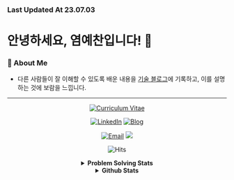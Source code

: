 ### Last Updated At 23.07.03
# 안녕하세요, 염예찬입니다! 🐳

### 🚀 About Me
- 다른 사람들이 잘 이해할 수 있도록 배운 내용을 [기술 블로그](https://yyechan0602.github.io/)에 기록하고, 이를 설명하는 것에 보람을 느낍니다.




---

<div align="center">
  
[![Curriculum Vitae](https://img.shields.io/badge/%5B%20Resume%20|%20이력서%20%5D-%23000000.svg?style=for-the-badge&logo=notion&logoColor=#FF7139)](https://lean-drizzle-465.notion.site/ffd7b8ae76c64c628c61f9a7a83d52e8) 

[![LinkedIn](https://img.shields.io/badge/LinkedIn-0077B5?style=for-the-badge&logo=linkedin&logoColor=white&link=https://www.linkedin.com/in/%EC%88%9C%ED%98%B8-%EA%B6%8C-072071228/)](https://www.linkedin.com/in/%EC%98%88%EC%B0%AC-%EC%97%BC-7022a9301/)  [![Blog](https://img.shields.io/badge/%5B%20Resume%20|%20이력서%20%5D-%23000000.svg?style=flat-square&logo=Github&logoColor=white&link=https://yyechan0602.github.io/)](https://yyechan0602.github.io/) 

[![Email](https://img.shields.io/badge/Email-d14836?style=flat-square&logo=Gmail&logoColor=white&link=mailto:yyechan0602@naver.com)](mailto:yyechan0602@naver.com) <a href="https://www.instagram.com/yyc_0602/"><img src="https://img.shields.io/badge/Instagram-E4405F?style=flat-square&logo=Instagram&logoColor=white"/></a>    

![Hits](https://hits.seeyoufarm.com/api/count/incr/badge.svg?url=https%3A%2F%2Fgithub.com%2Fyyechan0602&count_bg=%23FFC500&title_bg=%23555555&icon=diaspora.svg&icon_color=%23FFDD00&title=Today/Total&edge_flat=false)

<details>

<summary> <b> Problem Solving Stats </b> </summary>

![small](https://github-readme-solvedac.hyp3rflow.vercel.app/api/?handle=yyechan)

![mazandi profile](http://mazandi.herokuapp.com/api?handle=yyechan&theme=cold)  [![Solved.ac 프로필](http://mazassumnida.wtf/api/generate_badge?boj=yyechan)](https://github.com/yyechan)



</details>



<details>

<summary> <b> Github Stats </b> </summary>
  
[![tnsgh9603's github stats](https://github-readme-stats.vercel.app/api?username=yyechan)](https://github.com/yyechan/github-readme-stats)

[![Top Langs](https://github-readme-stats.vercel.app/api/top-langs/?username=yyechan&langs_count=10&layout=compact&theme=dark)](https://github.com/yyechan)

[![trophy](https://github-profile-trophy.vercel.app/?username=yyechan&theme=flat&column=7)](https://github.com/ryo-ma/github-profile-trophy)
  
[![tnsgh9603's github streak](https://github-readme-streak-stats.herokuapp.com/?user=yyechan&theme=blue-green)](https://github.com/yyechan/github-readme-streak-stats)
  
</details>

</div>
